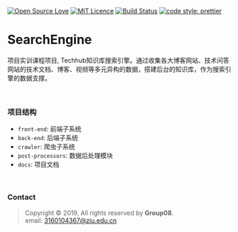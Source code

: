 [![Open Source Love](https://badges.frapsoft.com/os/v2/open-source.svg?v=103)](https://github.com/ellerbrock/open-source-badges/)
[![MIT Licence](https://badges.frapsoft.com/os/mit/mit.svg?v=103)](https://opensource.org/licenses/mit-license.php)
[![Build Status](https://travis-ci.com/AerysNan/ChallengeHub.svg?token=UB5Xzp6dhS72fDX13on9&branch=master)](https://travis-ci.com/AerysNan/ubiquitous-potato)
[![code style: prettier](https://img.shields.io/badge/code_style-prettier-ff69b4.svg?style=flat-square)](https://github.com/prettier/prettier)
# SearchEngine

项目实训课程项目, Techhub知识库搜索引擎。通过收集各大博客网站、技术问答网站的技术文档、博客、视频等多元异构的数据，搭建后台的知识库，作为搜索引擎的数据支撑。

<br>

### 项目结构

- `front-end`: 前端子系统
- `back-end`: 后端子系统
- `crawler`: 爬虫子系统
- `post-processors`: 数据后处理模块
- `docs`: 项目文档

<br>

### Contact

> Copyright ©️ 2019, All rights reserved by **Group08**. <br>
> email: [3160104367@zju.edu.cn](mailto:3160104367@zju.edu.cn) 